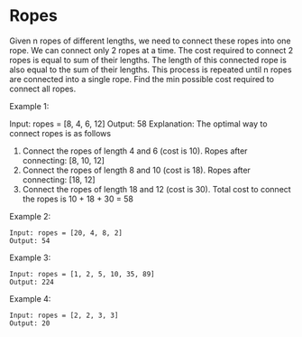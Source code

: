 # Ropes

Given n ropes of different lengths, we need to connect these ropes into one rope. We can connect only 2 ropes at a time. The cost required to connect 2 ropes is equal to sum of their lengths. The length of this connected rope is also equal to the sum of their lengths. This process is repeated until n ropes are connected into a single rope. Find the min possible cost required to connect all ropes.

Example 1:

Input: ropes = [8, 4, 6, 12]
Output: 58
Explanation: The optimal way to connect ropes is as follows
1. Connect the ropes of length 4 and 6 (cost is 10). Ropes after connecting: [8, 10, 12]
2. Connect the ropes of length 8 and 10 (cost is 18). Ropes after connecting: [18, 12]
3. Connect the ropes of length 18 and 12 (cost is 30).
Total cost to connect the ropes is 10 + 18 + 30 = 58

Example 2:
```
Input: ropes = [20, 4, 8, 2]
Output: 54
```
Example 3:
```
Input: ropes = [1, 2, 5, 10, 35, 89]
Output: 224
```
Example 4:
```
Input: ropes = [2, 2, 3, 3]
Output: 20
```
